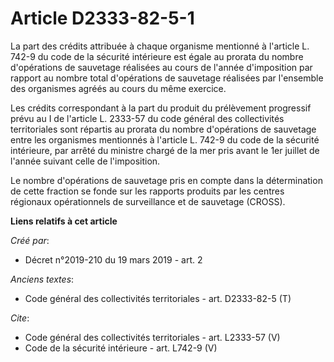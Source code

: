 # Article D2333-82-5-1

La part des crédits attribuée à chaque organisme mentionné à l'article L. 742-9 du code de la sécurité intérieure est égale
au prorata du nombre d'opérations de sauvetage réalisées au cours de l'année d'imposition par rapport au nombre total
d'opérations de sauvetage réalisées par l'ensemble des organismes agréés au cours du même exercice.

Les crédits correspondant à la part du produit du prélèvement progressif prévu au I de l'article L. 2333-57 du code général
des collectivités territoriales sont répartis au prorata du nombre d'opérations de sauvetage entre les organismes mentionnés
à l'article L. 742-9 du code de la sécurité intérieure, par arrêté du ministre chargé de la mer pris avant le 1er juillet de
l'année suivant celle de l'imposition.

Le nombre d'opérations de sauvetage pris en compte dans la détermination de cette fraction se fonde sur les rapports produits
par les centres régionaux opérationnels de surveillance et de sauvetage (CROSS).

**Liens relatifs à cet article**

_Créé par_:

  - Décret n°2019-210 du 19 mars 2019 - art. 2

_Anciens textes_:

  - Code général des collectivités territoriales - art. D2333-82-5 (T)

_Cite_:

  - Code général des collectivités territoriales - art. L2333-57 (V)
  - Code de la sécurité intérieure - art. L742-9 (V)
